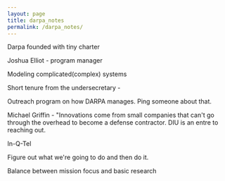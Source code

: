 ```yaml
---
layout: page
title: darpa_notes
permalink: /darpa_notes/
---
```

Darpa founded with tiny charter

Joshua Elliot - program manager

Modeling complicated(complex) systems

Short tenure from the undersecretary - 

Outreach program on how DARPA manages. Ping someone about that.  

Michael Griffin - "Innovations come from small companies that can't go through the overhead to become a defense contractor. DIU is an entre to reaching out. 

In-Q-Tel

Figure out what we're going to do and then do it. 

Balance between mission focus and basic research